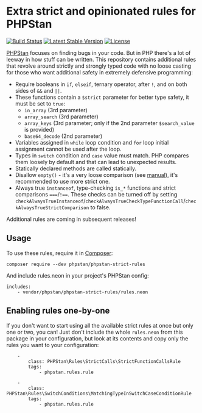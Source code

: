 # Extra strict and opinionated rules for PHPStan

[![Build Status](https://travis-ci.org/phpstan/phpstan-strict-rules.svg)](https://travis-ci.org/phpstan/phpstan-strict-rules)
[![Latest Stable Version](https://poser.pugx.org/phpstan/phpstan-strict-rules/v/stable)](https://packagist.org/packages/phpstan/phpstan-strict-rules)
[![License](https://poser.pugx.org/phpstan/phpstan-strict-rules/license)](https://packagist.org/packages/phpstan/phpstan-strict-rules)

[PHPStan](https://github.com/phpstan/phpstan) focuses on finding bugs in your code. But in PHP there's a lot of leeway in how stuff can be written. This repository contains additional rules that revolve around strictly and strongly typed code with no loose casting for those who want additional safety in extremely defensive programming:

* Require booleans in `if`, `elseif`, ternary operator, after `!`, and on both sides of `&&` and `||`.
* These functions contain a `$strict` parameter for better type safety, it must be set to `true`:
  * `in_array` (3rd parameter)
  * `array_search` (3rd parameter)
  * `array_keys` (3rd parameter; only if the 2nd parameter `$search_value` is provided)
  * `base64_decode` (2nd parameter)
* Variables assigned in `while` loop condition and `for` loop initial assignment cannot be used after the loop.
* Types in `switch` condition and `case` value must match. PHP compares them loosely by default and that can lead to unexpected results.
* Statically declared methods are called statically.
* Disallow `empty()` - it's a very loose comparison (see [manual](https://secure.php.net/manual/en/function.empty.php)), it's recommended to use more strict one.
* Always true `instanceof`, type-checking `is_*` functions and strict comparisons `===`/`!==`. These checks can be turned off by setting `checkAlwaysTrueInstanceof`/`checkAlwaysTrueCheckTypeFunctionCall`/`checkAlwaysTrueStrictComparison` to false.

Additional rules are coming in subsequent releases!

## Usage

To use these rules, require it in [Composer](https://getcomposer.org/):

```
composer require --dev phpstan/phpstan-strict-rules
```

And include rules.neon in your project's PHPStan config:

```
includes:
	- vendor/phpstan/phpstan-strict-rules/rules.neon
```

## Enabling rules one-by-one

If you don't want to start using all the available strict rules at once but only one or two, you can! Just don't include the whole `rules.neon` from this package in your configuration, but look at its contents and copy only the rules you want to your configuration:

```
	-
		class: PHPStan\Rules\StrictCalls\StrictFunctionCallsRule
		tags:
			- phpstan.rules.rule

	-
		class: PHPStan\Rules\SwitchConditions\MatchingTypeInSwitchCaseConditionRule
		tags:
			- phpstan.rules.rule
```

